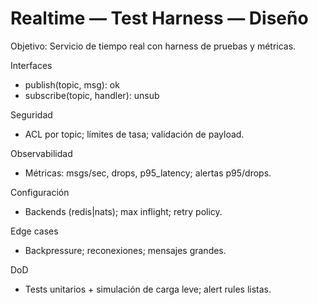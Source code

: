 # Realtime — Test Harness — Diseño

Objetivo: Servicio de tiempo real con harness de pruebas y métricas.

Interfaces
- publish(topic, msg): ok
- subscribe(topic, handler): unsub

Seguridad
- ACL por topic; límites de tasa; validación de payload.

Observabilidad
- Métricas: msgs/sec, drops, p95_latency; alertas p95/drops.

Configuración
- Backends (redis|nats); max inflight; retry policy.

Edge cases
- Backpressure; reconexiones; mensajes grandes.

DoD
- Tests unitarios + simulación de carga leve; alert rules listas.
